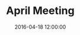---
layout: post
title:  "April Meeting"
date:   2016-04-18 12:00:00
category: land-use
background: During this meeting of the Land Use subcommittee we discussed further the group's goals and objectives
agenda: land-use-agenda-2016-04-18.pdf
documents:
  - title: Meeting Packet
    doc-url: land-use-packet-2016-04-18.pdf
    doc-type: PDF
  - title: Meeting Slides
    doc-url: land-use-slides-2016-04-18.pdf
    doc-type: PDF
  - title: Draft Goals by Category&#58; Future Land Use Map Guidance, Part 2 - <i>First Draft</i>
    doc-url: land-use-proposed-goals-pt2-2016-04-18.pdf
    doc-type: PDF
---